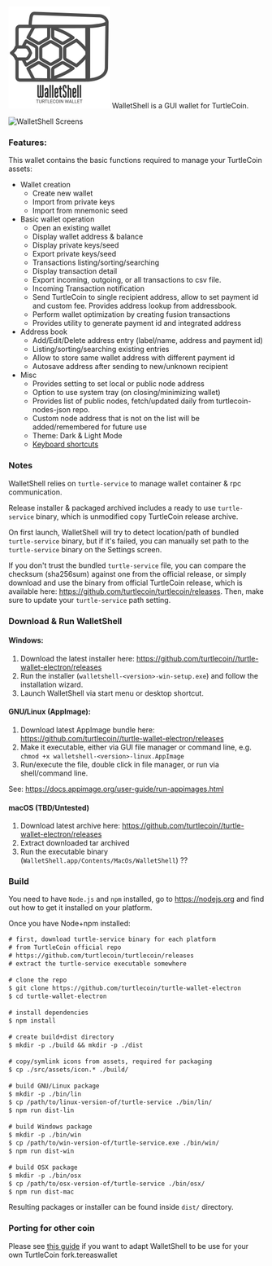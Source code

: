 ![WalletShell](docs/walletshell.png)
WalletShell is a GUI wallet for TurtleCoin.

![WalletShell Screens](https://i.imgur.com/41Ujq0S.gif "WalletShell Screens")

### Features:
This wallet contains the basic functions required to manage your TurtleCoin assets:

* Wallet creation
  * Create new wallet
  * Import from private keys
  * Import from mnemonic seed
* Basic wallet operation
  * Open an existing  wallet
  * Display wallet address & balance
  * Display private keys/seed
  * Export private keys/seed
  * Transactions listing/sorting/searching
  * Display transaction detail
  * Export incoming, outgoing, or all transactions to csv file.
  * Incoming Transaction notification
  * Send TurtleCoin to single recipient address, allow to set payment id and custom fee. Provides address lookup from addressbook.
  * Perform wallet optimization by creating fusion transactions
  * Provides utility to generate payment id and integrated address
* Address book
  * Add/Edit/Delete address entry (label/name, address and payment id)
  * Listing/sorting/searching existing entries
  * Allow to store same wallet address with different payment id
  * Autosave address after sending to new/unknown recipient
* Misc
  * Provides setting to set local or public node address
  * Option to use system tray (on closing/minimizing wallet)
  * Provides list of public nodes, fetch/updated daily from turtlecoin-nodes-json repo.
  * Custom node address that is not on the list will be added/remembered for future use
  * Theme: Dark & Light Mode
  * [Keyboard shortcuts](docs/shortcut.md)


### Notes

WalletShell relies on `turtle-service` to manage wallet container &amp; rpc communication.

Release installer & packaged archived includes a ready to use `turtle-service` binary, which is unmodified copy TurtleCoin release archive.

On first launch, WalletShell will try to detect location/path of bundled `turtle-service` binary, but if it's failed, you can manually set path to the `turtle-service` binary on the Settings screen.

If you don't trust the bundled `turtle-service` file, you can compare the checksum (sha256sum) against one from the official release, or simply download and use the binary from official TurtleCoin release, which is available here: https://github.com/turtlecoin/turtlecoin/releases. Then,  make sure to update your `turtle-service` path setting.

### Download &amp; Run WalletShell

#### Windows:
1. Download the latest installer here: https://github.com/turtlecoin//turtle-wallet-electron/releases
2. Run the installer (`walletshell-<version>-win-setup.exe`) and follow the installation wizard.
3. Launch WalletShell via start menu or desktop shortcut.

#### GNU/Linux (AppImage):
1. Download latest AppImage bundle here: https://github.com/turtlecoin//turtle-wallet-electron/releases
2. Make it executable, either via GUI file manager or command line, e.g. `chmod +x walletshell-<version>-linux.AppImage`
3. Run/execute the file, double click in file manager, or run via shell/command line.

See: https://docs.appimage.org/user-guide/run-appimages.html

#### macOS (TBD/Untested)
1. Download latest archive here: https://github.com/turtlecoin//turtle-wallet-electron/releases
2. Extract downloaded tar archived
3. Run the executable binary (`WalletShell.app/Contents/MacOs/WalletShell`) ??

### Build
You need to have `Node.js` and `npm` installed, go to https://nodejs.org and find out how to get it installed on your platform.

Once you have Node+npm installed:
```
# first, download turtle-service binary for each platform
# from TurtleCoin official repo
# https://github.com/turtlecoin/turtlecoin/releases
# extract the turtle-service executable somewhere

# clone the repo
$ git clone https://github.com/turtlecoin/turtle-wallet-electron
$ cd turtle-wallet-electron

# install dependencies
$ npm install

# create build+dist directory
$ mkdir -p ./build && mkdir -p ./dist

# copy/symlink icons from assets, required for packaging
$ cp ./src/assets/icon.* ./build/

# build GNU/Linux package
$ mkdir -p ./bin/lin
$ cp /path/to/linux-version-of/turtle-service ./bin/lin/
$ npm run dist-lin

# build Windows package
$ mkdir -p ./bin/win
$ cp /path/to/win-version-of/turtle-service.exe ./bin/win/
$ npm run dist-win

# build OSX package
$ mkdir -p ./bin/osx
$ cp /path/to/osx-version-of/turtle-service ./bin/osx/
$ npm run dist-mac
```

Resulting packages or installer can be found inside `dist/` directory.

### Porting for other coin
Please see [this guide](docs/porting.md) if you want to adapt WalletShell to be use for your own TurtleCoin fork.tereaswallet
